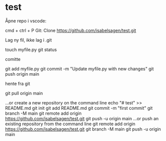 # test

Åpne repo i vscode:

cmd + ctrl + P
Git: Clone https://github.com/isabelsagen/test.git

Lag ny fil, ikke lag i .git

touch myfile.py
git status

comitte 

git add myfile.py
git commit -m "Update myfile.py with new changes"
git push origin main

hente fra git 

git pull origin main



…or create a new repository on the command line
echo "# test" >> README.md
git init
git add README.md
git commit -m "first commit"
git branch -M main
git remote add origin https://github.com/isabelsagen/test.git
git push -u origin main
…or push an existing repository from the command line
git remote add origin https://github.com/isabelsagen/test.git
git branch -M main
git push -u origin main
